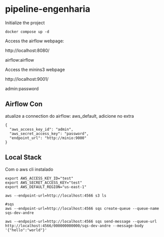 # pipeline-engenharia


Initialize the project
```
docker compose up -d
```

Access the airflow webpage:

http://localhost:8080/

airflow:airflow

Access the minins3 webpage

http://localhost:9001/

admin:password

## Airflow Con

atualize a connection do airflow: aws_default, adicione no extra

```
{
  "aws_access_key_id": "admin",
  "aws_secret_access_key": "password",
  "endpoint_url": "http://minio:9000"
}
```

## Local Stack

Com o aws cli instalado

```
export AWS_ACCESS_KEY_ID="test"
export AWS_SECRET_ACCESS_KEY="test"
export AWS_DEFAULT_REGION="us-east-1"

aws --endpoint-url=http://localhost:4566 s3 ls

#sqs
aws --endpoint-url=http://localhost:4566 sqs create-queue --queue-name sqs-dev-andre

aws --endpoint-url=http://localhost:4566 sqs send-message --queue-url http://localhost:4566/000000000000/sqs-dev-andre --message-body '{"hello":"world"}'

```